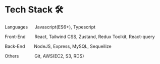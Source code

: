 # Tech Stack 🛠️
Languages   Javascript(ES6+), Typescript 

Front-End    React, Tailwind CSS, Zustand, Redux Toolkit, React-query

Back-End     NodeJS, Express, MySQL, Sequeilize

Others     Git, AWS(EC2, S3, RDS)

<!---
- 👋 Hi, I’m @James940522
- 👀 I’m interested in ...
- 🌱 I’m currently learning ...
- 💞️ I’m looking to collaborate on ...
- 📫 How to reach me ...

James940522/James940522 is a ✨ special ✨ repository because its `README.md` (this file) appears on your GitHub profile.
You can click the Preview link to take a look at your changes.
--->
